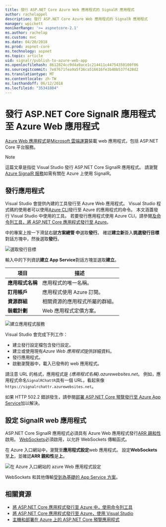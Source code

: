 ```yaml
---
title: 發行 ASP.NET Core Azure Web 應用程式的 SignalR 應用程式
author: rachelappel
description: 發行 ASP.NET Core Azure Web 應用程式的 SignalR 應用程式
manager: wpickett
monikerRange: '>= aspnetcore-2.1'
ms.author: rachelap
ms.custom: mvc
ms.date: 04/20/2018
ms.prod: aspnet-core
ms.technology: aspnet
ms.topic: article
uid: signalr/publish-to-azure-web-app
ms.openlocfilehash: 8612824cc9d4a9ace1c214411c44754350100f06
ms.sourcegitcommit: 7e87671fea9a5f36ca516616fe3b40b537f428d2
ms.translationtype: MT
ms.contentlocale: zh-TW
ms.lasthandoff: 06/12/2018
ms.locfileid: "35341804"
---
```

# <a name="publish-an-aspnet-core-signalr-app-to-an-azure-web-app"></a>發行 ASP.NET Core SignalR 應用程式至 Azure Web 應用程式

[Azure Web 應用程式](/azure/app-service/app-service-web-overview)是[Microsoft 雲端運算](https://azure.microsoft.com/)裝載 web 應用程式，包括 ASP.NET Core 平台服務。

> [!NOTE]
> 這篇文章是指從 Visual Studio 發行 ASP.NET Core SignalR 應用程式。 請瀏覽[Azure SignalR 服務](https://azure.microsoft.com/en-gb/services/signalr-service?)如需有關在 Azure 上使用 SignalR。

## <a name="publish-the-app"></a>發行應用程式

Visual Studio 會提供內建的工具發行至 Azure Web 應用程式。 Visual Studio 程式碼的使用者可以使用[Azure CLI](/cli/azure)發行至 Azure 的應用程式的命令。 本文涵蓋發行 Visual Studio 中使用的工具。 若要發行應用程式使用 Azure CLI，請參閱[及命令列工具，將 ASP.NET Core 應用程式發行至 Azure](xref:tutorials/publish-to-azure-webapp-using-cli)。

中的專案上按一下滑鼠右鍵**方案總管 中**選取**發行**。 確認**建立新**簽入**挑選發行目標** 對話方塊中，然後選取**發行**。

![選取發行目標](publish-to-azure-web-app/_static/pick-publish-target-dialog.png)

輸入中的下列資訊**建立 App Service**對話方塊並選取**建立**。

| 項目 | 描述 |
| ---- | ----------- |
| **應用程式名稱** | 應用程式的唯一名稱。 |
| **訂用帳戶** | 應用程式使用 Azure 訂閱。 |
| **資源群組** | 相關資源的應用程式所屬的群組。  |
| **裝載計劃** | Web 應用程式定價方案。 |

![建立應用程式服務](publish-to-azure-web-app/_static/create-app-service-dialog.png)

Visual Studio 會完成下列工作：

* 建立發行設定檔包含發行設定。
* 建立或使用現有*Azure Web 應用程式*提供詳細資料。
* 發行應用程式。
* 啟動瀏覽器中，載入已發佈的 web 應用程式。

請注意 URL 的格式，應用程式是 *{應用程式名稱}.azurewebsites.net*。 例如，應用程式命名`SignalRChattR`具有一個 URL，看起來像`https://signalrchattr.azurewebsites.net`。

如果 HTTP 502.2 錯誤發生，請參閱[部署 ASP.NET Core 預覽發行至 Azure App Service](xref:host-and-deploy/azure-apps/index)加以解決。

## <a name="configure-signalr-web-app"></a>設定 SignalR web 應用程式

ASP.NET Core SignalR 應用程式必須具有 Azure Web 應用程式發行[ARR 親和性](https://en.wikipedia.org/wiki/Application_Request_Routing)啟用。 [WebSockets](xref:fundamentals/websockets)必須啟用，以允許 WebSockets 傳輸函式。

在 Azure 入口網站中，瀏覽至**應用程式設定**web 應用程式。 設定**WebSockets**至**上**，並確認**ARR 親和性**是**上**。

![在 Azure 入口網站的 azure Web 應用程式設定](publish-to-azure-web-app/_static/azure-web-app-settings.png)

 WebSockets 和其他傳輸[受到為基礎的 App Service 方案](/azure/azure-subscription-service-limits#app-service-limits)。

## <a name="related-resources"></a>相關資源

* [將 ASP.NET Core 應用程式發行至 Azure 中，使用命令列工具](xref:tutorials/publish-to-azure-webapp-using-cli?tabs=windows)
* [將 ASP.NET Core 應用程式發行至 Azure，使用 Visual Studio](xref:tutorials/publish-to-azure-webapp-using-vs)
* [主機和部署在 Azure 上的 ASP.NET Core 預覽應用程式](xref:host-and-deploy/azure-apps/index#deploy-aspnet-core-preview-release-to-azure-app-service)
